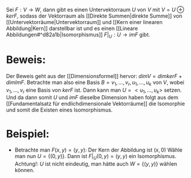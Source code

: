 Sei $F: V \rightarrow W$, dann gibt es einen Untervektorraum $U$ von $V$ mit $V = U \oplus ker F$, sodass der Vektorraum als [[Direkte Summen|direkte Summe]] von [[Untervektorräume|Untervektorraum]] und [[Kern einer linearen Abbildung|Kern]] darstellbar ist und es einen [[Lineare Abbildungen#^d82a1b|Isomorphismus]] $F|_U: U \rightarrow im F$ gibt.
# Beweis:
Der Beweis geht aus der [[Dimensionsformel]] hervor: $dim V = dim ker F + dim Im F$. Betrachte man also eine Basis $B = v_1, ..., v_r, u_1, ..., u_k$ von $V$, wobei $v_1, ..., v_r$ eine Basis von $ker F$ ist. Dann kann man $U = <u_1, ..., u_k>$ setzen. Und da dann somit $U$ und $im F$ dieselbe Dimension haben folgt aus dem [[Fundamentalsatz für endlichdimensionale Vektorräume]] die Isomorphie und somit die Existen eines Isomorphismus.
# Beispiel:
- Betrachte man $F(x, y) = (y, y)$: 
	Der Kern der Abbildung ist $(x, 0)$ 
	Wähle man nun $U = \{(0, y)\}$. 
	Dann ist $F|_U (0, y) = (y, y)$ ein Isomorphismus.  
	Achtung!: $U$ ist nicht eindeutig, man hätte auch $W  = \{(y, y)\}$ wählen können.
